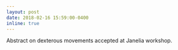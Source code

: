 ```yaml
---
layout: post
date: 2018-02-16 15:59:00-0400
inline: true
---
```


Abstract on dexterous movements accepted at Janelia workshop. 
